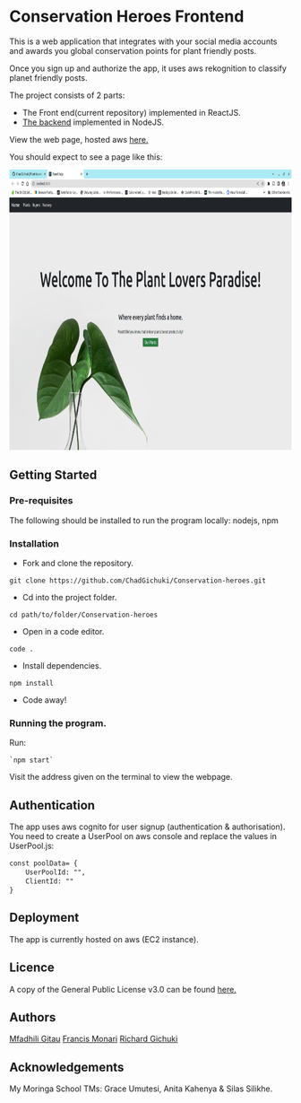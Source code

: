 # Conservation Heroes Frontend
This is a web application that integrates with your social media accounts and awards you global conservation points for plant friendly posts.

Once you sign up and authorize the app, it uses aws rekognition to classify planet friendly posts.

The project consists of 2 parts:
- The Front end(current repository) implemented in ReactJS.
- [The backend](https://github.com/mfadhili/sparrowTech) implemented in NodeJS.

View the web page, hosted aws [here.](http://44.201.166.62:3000/) 

You should expect to see a page like this:

<img src="https://github.com/ChadGichuki/plant-lovers-paradise/blob/main/public/home.png" height="500">


## Getting Started
### Pre-requisites
The following should be installed to run the program locally: nodejs, npm

### Installation
- Fork and clone the repository.
```
git clone https://github.com/ChadGichuki/Conservation-heroes.git   
```

- Cd into the project folder.
```
cd path/to/folder/Conservation-heroes
```

- Open in a code editor.
```
code .
```
 - Install dependencies.
 ```
 npm install
 ```
- Code away!

### Running the program.
Run:
```
`npm start`

```
Visit the address given on the terminal to view the webpage.

## Authentication
The app uses aws cognito for user signup (authentication & authorisation).
You need to create a UserPool on aws console and replace the values in UserPool.js:
```
const poolData= {
    UserPoolId: "",
    ClientId: ""
}
```

## Deployment
The app is currently hosted on aws (EC2 instance).

## Licence
A copy of the General Public License v3.0 can be found [here.](LICENSE)

## Authors
[Mfadhili Gitau](https://github.com/mfadhili)
[Francis Monari](https://github.com/monari1)
[Richard Gichuki](https://github.com/ChadGichuki)

## Acknowledgements
My Moringa School TMs: Grace Umutesi, Anita Kahenya & Silas Silikhe.


